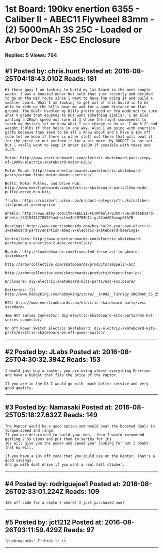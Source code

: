 # 1st Board: 190kv enertion 6355 - Caliber II - ABEC11 Flywheel 83mm - (2) 5000mAh 3S 25C - Loaded or Arbor Deck - ESC Enclosure

### Replies: 5 Views: 794

## \#1 Posted by: chris.hunt Posted at: 2016-08-25T04:18:43.010Z Reads: 181

```
Hi there guys I am looking to build my 1st Board in the next couple weeks. I was a boosted owner but sold that just recently and decided to go on the DIY route since I want to have fun doing it and build a smaller board. What I am looking to get out of this board is to be able to ride up the hills near me and for a good distance on flat ground. The Dual+ handled my hills pretty good on Pro mode not to sure what % grade that equates to but want something similar. I am also wanting a 20mph speed not sure if I chose the right components to reach my desires let me know what I can change to do so. I am 6'2" and weight 150lbs if that helps in any way. Also I am going with enertion parts because they seem to be all I know about and I have a 10% off code let me know if there is other stuff out there that will beat it for the price or out perform it for a bit more. My BUDGET is not set but I really want to keep it under $1500 if possible with taxes and such.

Motor: http://www.enertionboards.com/electric-skateboard-parts/copy-of-190kv-electric-skateboard-motor-6355/

Motor Mount: http://www.enertionboards.com/electric-skateboard-parts/carbon-fiber-motor-mount-enertion/

Belts, Motor Pulley, and Drive Hub: http://www.enertionboards.com/electric-skateboard-parts/12mm-wide-pulley-drive-hub-kit/

Trucks: https://calibertruckco.com/product-category/trucks/caliber-ii/?product_order=price

Wheels: http://www.ebay.com/itm/ABEC11-FLYWheels-83mm-75a-Skateboard-Wheels-/331944577809?hash=item4d49704b11:g:XCoAAOSwawpXth7B

Bearings: http://www.enertionboards.com/buy-build-your-own-electric-skateboard-parts/enertion-abec-9-electric-skateboard-bearings/

Controllers: http://www.enertionboards.com/electric-skateboard-parts/nano-x-enertion-2-4ghz-controller/

Boards: http://loadedboards.com/truncated-tesseract-longboard-skateboard

http://arborcollective.com/skateboards/products/zeppelin-bc/

http://arborcollective.com/skateboards/products/dropcruiser-pc/

Enclosure: diy-electric-skateboard-kits-parts/esc-enclosure/

Batteries: (2) http://www.hobbyking.com/hobbyking/store/__14842__Turnigy_5000mAh_3S_25C_Lipo_Pack_US_Warehouse_.html

ESC: http://www.enertionboards.com/electric-skateboard-parts/vesc-standard/

4mm HXT Series Connector: diy-electric-skateboard-kits-parts/4mm-hxt-series-connector/

On Off Power Switch Electric Skateboard: diy-electric-skateboard-kits-parts/electric-skateboard-on-off-power-switch/
```

---
## \#2 Posted by: JLabs Posted at: 2016-08-25T04:30:32.394Z Reads: 153

```
I would just buy a raptor, you are using almost everything Enertion and have a budget that fits the price of the raptor. 

If you are in the US I would go with  much better service and very good quality.
```

---
## \#3 Posted by: Namasaki Posted at: 2016-08-25T05:18:27.632Z Reads: 149

```
The Raptor would be a good option and would beat the boosted dual+ in torque,speed and range.
If you are determined to build your own,  then I would recommend getting 2 5s Lipos and put them in series for 10s
10s will give you the power and speed your looking for but I doubt that 6s will.

If you have a 10% off code that you could use on the Raptor, That's a good savings.
And go with dual drive if you want a real hill climber.
```

---
## \#4 Posted by: rodriguejoe1 Posted at: 2016-08-26T02:33:01.224Z Reads: 109

```
10% off code for a raptor? where? I just purchased one!
```

---
## \#5 Posted by: jct1212 Posted at: 2016-08-26T03:11:59.429Z Reads: 97

```
"pushingsucks" I think it is
```

---
